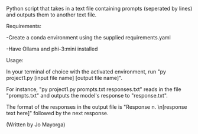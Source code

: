 Python script that takes in a text file containing prompts (seperated by lines) and outputs them to another text file.



Requirements:

-Create a conda environment using the supplied requirements.yaml

-Have Ollama and phi-3:mini installed



Usage:

In your terminal of choice with the activated environment, run "py project1.py [input file name] [output file name]".

For instance, "py project1.py prompts.txt responses.txt" reads in the file "prompts.txt" and outputs the model's response to "response.txt".

The format of the responses in the output file is "Response n. \n[response text here]" followed by the next response.


(Written by Jo Mayorga)
